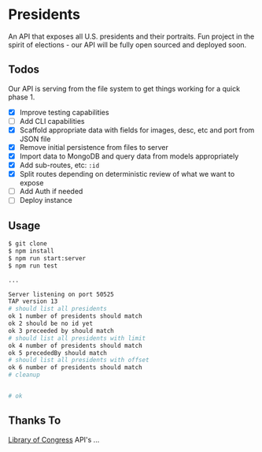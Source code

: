# Presidents

An API that exposes all U.S. presidents and their portraits. Fun project in the spirit of elections - our API will be
fully open sourced and deployed soon.

## Todos

Our API is serving from the file system to get things working for a quick phase 1.

- [x] Improve testing capabilities
- [ ] Add CLI capabilities
- [x] Scaffold appropriate data with fields for images, desc, etc and port from JSON file
- [x] Remove initial persistence from files to server
- [x] Import data to MongoDB and query data from models appropriately
- [x] Add sub-routes, etc: `:id`
- [x] Split routes depending on deterministic review of what we want to expose
- [ ] Add Auth if needed
- [ ] Deploy instance

## Usage

```bash
$ git clone
$ npm install
$ npm run start:server
$ npm run test

...

Server listening on port 50525
TAP version 13
# should list all presidents
ok 1 number of presidents should match
ok 2 should be no id yet
ok 3 preceeded by should match
# should list all presidents with limit
ok 4 number of presidents should match
ok 5 precededBy should match
# should list all presidents with offset
ok 6 number of presidents should match
# cleanup


# ok
```

## Thanks To

[Library of Congress](https://www.loc.gov/free-to-use/) API's ...
